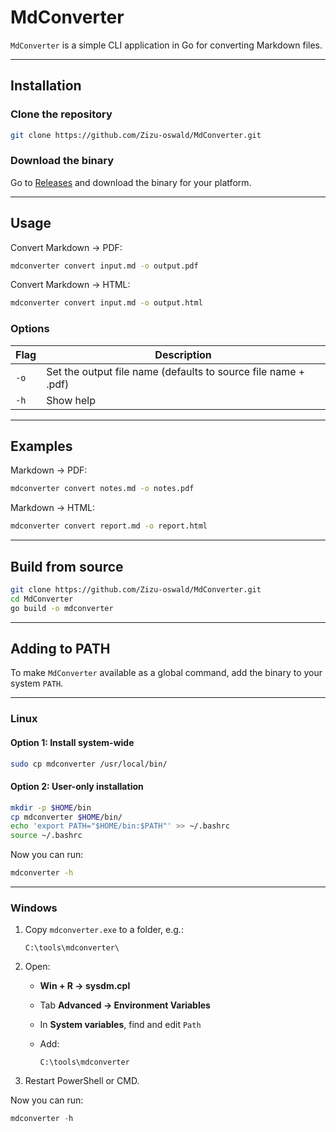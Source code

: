 # MdConverter

`MdConverter` is a simple CLI application in Go for converting Markdown files.

---

## Installation

### Clone the repository

```bash
git clone https://github.com/Zizu-oswald/MdConverter.git
```

### Download the binary

Go to [Releases](https://github.com/<your-username>/md2pdf/releases) and download the binary for your platform.

---

## Usage

Convert Markdown → PDF:

```bash
mdconverter convert input.md -o output.pdf
```

Convert Markdown → HTML:

```bash
mdconverter convert input.md -o output.html
```

### Options

| Flag | Description                                                    |
| ---- | -------------------------------------------------------------- |
| `-o` | Set the output file name (defaults to source file name + .pdf) |
| `-h` | Show help                                                      |

---

## Examples

Markdown → PDF:

```bash
mdconverter convert notes.md -o notes.pdf
```

Markdown → HTML:

```bash
mdconverter convert report.md -o report.html
```

---

## Build from source

```bash
git clone https://github.com/Zizu-oswald/MdConverter.git
cd MdConverter
go build -o mdconverter
```

---
## Adding to PATH

To make `MdConverter` available as a global command, add the binary to your system `PATH`.

---

###  Linux

#### Option 1: Install system-wide

```bash
sudo cp mdconverter /usr/local/bin/
```

#### Option 2: User-only installation

```bash
mkdir -p $HOME/bin
cp mdconverter $HOME/bin/
echo 'export PATH="$HOME/bin:$PATH"' >> ~/.bashrc
source ~/.bashrc
```

Now you can run:

```bash
mdconverter -h
```

---

### Windows

1. Copy `mdconverter.exe` to a folder, e.g.:

   ```
   C:\tools\mdconverter\
   ```

2. Open:

   * **Win + R → sysdm.cpl**
   * Tab **Advanced → Environment Variables**
   * In **System variables**, find and edit `Path`
   * Add:

     ```
     C:\tools\mdconverter
     ```

3. Restart PowerShell or CMD.

Now you can run:

```powershell
mdconverter -h
```
